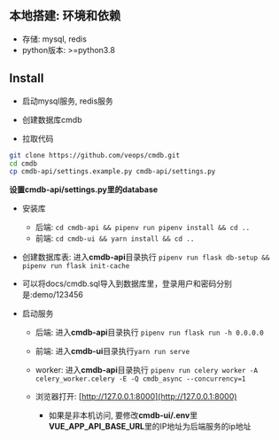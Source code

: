 本地搭建: 环境和依赖
----
- 存储: mysql, redis
- python版本: >=python3.8

Install
----
- 启动mysql服务, redis服务

- 创建数据库cmdb
- 拉取代码
```bash
git clone https://github.com/veops/cmdb.git
cd cmdb
cp cmdb-api/settings.example.py cmdb-api/settings.py
```
**设置cmdb-api/settings.py里的database**

- 安装库
  - 后端: ```cd cmdb-api && pipenv run pipenv install && cd ..```
  - 前端: ```cd cmdb-ui && yarn install && cd ..```
  
- 创建数据库表: 进入**cmdb-api**目录执行 ```pipenv run flask db-setup && pipenv run flask init-cache```
- 可以将docs/cmdb.sql导入到数据库里，登录用户和密码分别是:demo/123456
  
- 启动服务
  - 后端: 进入**cmdb-api**目录执行 ```pipenv run flask run -h 0.0.0.0```
  - 前端: 进入**cmdb-ui**目录执行```yarn run serve```
  - worker: 进入**cmdb-api**目录执行 ```pipenv run celery worker -A celery_worker.celery -E -Q cmdb_async --concurrency=1```
  
  - 浏览器打开:  [http://127.0.0.1:8000](http://127.0.0.1:8000)
    - 如果是非本机访问, 要修改**cmdb-ui/.env**里**VUE_APP_API_BASE_URL**里的IP地址为后端服务的ip地址
